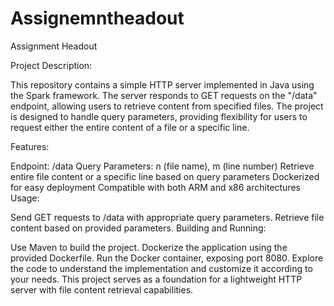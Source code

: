 # Assignemntheadout
Assignment Headout

Project Description:

This repository contains a simple HTTP server implemented in Java using the Spark framework. The server responds to GET requests on the "/data" endpoint, allowing users to retrieve content from specified files. The project is designed to handle query parameters, providing flexibility for users to request either the entire content of a file or a specific line.

Features:

Endpoint: /data
Query Parameters: n (file name), m (line number)
Retrieve entire file content or a specific line based on query parameters
Dockerized for easy deployment
Compatible with both ARM and x86 architectures
Usage:

Send GET requests to /data with appropriate query parameters.
Retrieve file content based on provided parameters.
Building and Running:

Use Maven to build the project.
Dockerize the application using the provided Dockerfile.
Run the Docker container, exposing port 8080.
Explore the code to understand the implementation and customize it according to your needs. This project serves as a foundation for a lightweight HTTP server with file content retrieval capabilities.
